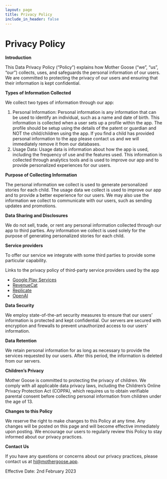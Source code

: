```yaml
---
layout: page
title: Privacy Policy
include_in_header: false
---
```


# Privacy Policy

**Introduction**

This Data Privacy Policy (“Policy”) explains how Mother Goose (“we”, “us”, “our”) collects, uses, and safeguards the personal information of our users. We are committed to protecting the privacy of our users and ensuring that their information is kept confidential.

**Types of Information Collected**

We collect two types of information through our app:

1.  Personal Information: Personal information is any information that can be used to identify an individual, such as a name and date of birth. This information is collected when a user sets up a profile within the app. The profile should be setup using the details of the patent or guardian and NOT the child/children using the app. If you find a child has provided personal information to the app please contact us and we will immediately remove it from our databases.
2.  Usage Data: Usage data is information about how the app is used, including the frequency of use and the features used. This information is collected through analytics tools and is used to improve our app and to provide personalized experiences for our users.

**Purpose of Collecting Information**

The personal information we collect is used to generate personalized stories for each child. The usage data we collect is used to improve our app and to provide a better experience for our users. We may also use the information we collect to communicate with our users, such as sending updates and promotions.

**Data Sharing and Disclosures**

We do not sell, trade, or rent any personal information collected through our app to third parties. Any information we collect is used solely for the purpose of generating personalized stories for each child.

**Service providers**

To offer our service we integrate with some third parties to provide some particular capability.

Links to the privacy policy of third-party service providers used by the app

-   [Google Play Services](https://www.google.com/policies/privacy/)
-   [RevenueCat](https://www.revenuecat.com/privacy)
-   [Replicate](https://replicate.com/privacy)
-   [OpenAI](https://openai.com/privacy)

**Data Security**

We employ state-of-the-art security measures to ensure that our users’ information is protected and kept confidential. Our servers are secured with encryption and firewalls to prevent unauthorized access to our users’ information.

**Data Retention**

We retain personal information for as long as necessary to provide the services requested by our users. After this period, the information is deleted from our servers.

**Children’s Privacy**

Mother Goose is committed to protecting the privacy of children. We comply with all applicable data privacy laws, including the Children’s Online Privacy Protection Act (COPPA), which requires us to obtain verifiable parental consent before collecting personal information from children under the age of 13.

**Changes to this Policy**

We reserve the right to make changes to this Policy at any time. Any changes will be posted on this page and will become effective immediately upon posting. We encourage our users to regularly review this Policy to stay informed about our privacy practices.

**Contact Us**

If you have any questions or concerns about our privacy practices, please contact us at  [hi@mothergoose.app](mailto:hi@mothergoose.app).

Effective Date: 2nd February 2023
